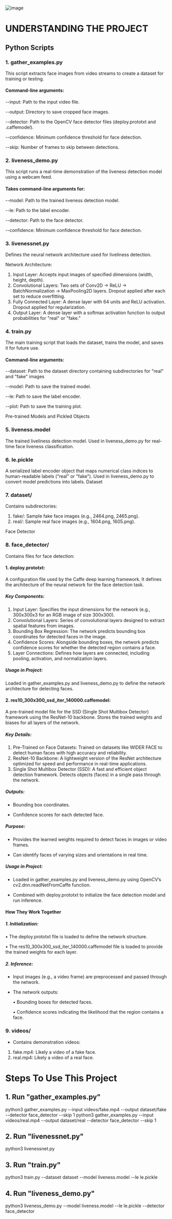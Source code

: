 


![image](https://github.com/user-attachments/assets/a9d3c657-d4b2-4267-a93a-53952f823d25)





# UNDERSTANDING THE PROJECT

## Python Scripts

### 1.	gather_examples.py
This script extracts face images from video streams to create a dataset for training or testing.


#### Command-line arguments:

--input: Path to the input video file.

--output: Directory to save cropped face images.

--detector: Path to the OpenCV face detector files (deploy.prototxt and .caffemodel).

--confidence: Minimum confidence threshold for face detection.

--skip: Number of frames to skip between detections.

### 2.	liveness_demo.py
This script runs a real-time demonstration of the liveness detection model using a webcam feed.

#### Takes command-line arguments for:

--model: Path to the trained liveness detection model.

--le: Path to the label encoder.

--detector: Path to the face detector.

--confidence: Minimum confidence threshold for face detection.


### 3.	livenessnet.py
Defines the neural network architecture used for liveliness detection.

Network Architecture:
1.	Input Layer:
Accepts input images of specified dimensions (width, height, depth).
2.	Convolutional Layers:
Two sets of Conv2D → ReLU → BatchNormalization → MaxPooling2D layers.
Dropout applied after each set to reduce overfitting.
3.	Fully Connected Layer:
A dense layer with 64 units and ReLU activation.
Dropout applied for regularization.
4.	Output Layer:
A dense layer with a softmax activation function to output probabilities for "real" or "fake."


### 4.	train.py
The main training script that loads the dataset, trains the model, and saves it for future use.

#### Command-line arguments:

--dataset: Path to the dataset directory containing subdirectories for "real" and "fake" images

--model: Path to save the trained model.

--le: Path to save the label encoder.

--plot: Path to save the training plot.


Pre-trained Models and Pickled Objects
### 5.	liveness.model
The trained liveliness detection model.
Used in liveness_demo.py for real-time face liveness classification.

### 6.	le.pickle
A serialized label encoder object that maps numerical class indices to human-readable labels ("real" or "fake").
Used in liveness_demo.py to convert model predictions into labels.
Dataset

### 7.	dataset/
Contains subdirectories:
1.	fake/: Sample fake face images (e.g., 2464.png, 2465.png).
2.	real/: Sample real face images (e.g., 1604.png, 1605.png).

Face Detector
### 8.	face_detector/
Contains files for face detection:

#### 1.	deploy.prototxt: 
A configuration file used by the Caffe deep learning framework. It defines the architecture of the neural network for the face detection task.

##### Key Components:

1.	Input Layer:
Specifies the input dimensions for the network (e.g., 300x300x3 for an RGB image of size 300x300).
2.	Convolutional Layers:
Series of convolutional layers designed to extract spatial features from images.
3.	Bounding Box Regression:
The network predicts bounding box coordinates for detected faces in the image.
4.	Confidence Scores:
Alongside bounding boxes, the network predicts confidence scores for whether the detected region contains a face.
5.	Layer Connections:
Defines how layers are connected, including pooling, activation, and normalization layers.

##### Usage in Project:
Loaded in gather_examples.py and liveness_demo.py to define the network architecture for detecting faces.

#### 2.	res10_300x300_ssd_iter_140000.caffemodel: 
A pre-trained model file for the SSD (Single Shot Multibox Detector) framework using the ResNet-10 backbone. Stores the trained weights and biases for all layers of the network.

##### Key Details:

1.	Pre-Trained on Face Datasets:
Trained on datasets like WIDER FACE to detect human faces with high accuracy and reliability.
2.	ResNet-10 Backbone:
A lightweight version of the ResNet architecture optimized for speed and performance in real-time applications.
3.	Single Shot Multibox Detector (SSD):
A fast and efficient object detection framework. Detects objects (faces) in a single pass through the network.

##### Outputs:

* Bounding box coordinates.

* Confidence scores for each detected face.

##### Purpose:

* Provides the learned weights required to detect faces in images or video frames.

* Can identify faces of varying sizes and orientations in real time.

##### Usage in Project:

* Loaded in gather_examples.py and liveness_demo.py using OpenCV’s cv2.dnn.readNetFromCaffe function.

* Combined with deploy.prototxt to initialize the face detection model and run inference.

#### How They Work Together

##### 1.	Initialization:

•	The deploy.prototxt file is loaded to define the network structure.

•	The res10_300x300_ssd_iter_140000.caffemodel file is loaded to provide the trained weights for each layer.

##### 2.	Inference:

* Input images (e.g., a video frame) are preprocessed and passed through the network.

* The network outputs:

   •	Bounding boxes for detected faces.  
  
   •	Confidence scores indicating the likelihood that the region contains a face.



### 9.	videos/
* Contains demonstration videos:
1.	fake.mp4: Likely a video of a fake face.
2.	real.mp4: Likely a video of a real face.










# Steps To Use This Project

## 1. Run "gather_examples.py"

python3 gather_examples.py --input videos/fake.mp4 --output dataset/fake --detector face_detector --skip 1
python3 gather_examples.py --input videos/real.mp4 --output dataset/real --detector face_detector --skip 1

## 2. Run "livenessnet.py" 

python3 livenessnet.py

## 3. Run "train.py"

python3 train.py --dataset dataset --model liveness.model --le le.pickle

## 4. Run "liveness_demo.py"

python3 liveness_demo.py --model liveness.model --le le.pickle --detector face_detector



